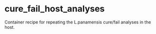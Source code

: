 # cure_fail_host_analyses
Container recipe for repeating the L.panamensis cure/fail analyses in the host.
